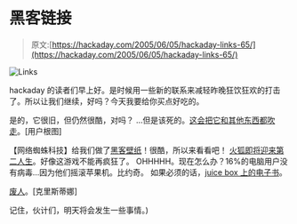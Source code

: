 # 黑客链接

> 原文:[https://hackaday.com/2005/06/05/hackaday-links-65/](https://hackaday.com/2005/06/05/hackaday-links-65/)

![Links](img/e452655026edc3e81482340ab2e0555a.png)

hackaday 的读者们早上好。是时候用一些新的联系来减轻昨晚狂饮狂欢的打击了。所以让我们继续，好吗？今天我要给你买点好吃的。

是的，它很旧，但仍然很酷，对吗？
…但是该死的。[这会把它和其他东西都吹走](http://www.extremetech.com/article2/0,1558,1823675,00.asp)。[用户根图]

【网络蜘蛛科技】给我们做了[黑客壁纸](http://www.deviantart.com/view/19091737/)！很酷，所以来看看吧！
[火狐即将迎来第二人生](http://secretlair.com/index.php?/clickableculture/entry/second_life_to_integrate_firefox_browsing/)。好像这游戏不能再疯狂了。
OHHHHH。现在怎么办？16%的电脑用户没有病毒…因为他们摇滚苹果机。比约奇。
如果必须的话，[juice box 上的电子书](http://myvogonpoetry.com/wp/index.php?p=57)。

[废人](http://www.janitha.com/?p=9)。[克里斯蒂娜]

记住，伙计们，明天将会发生一些事情。)